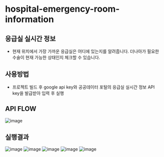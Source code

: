 # hospital-emergency-room-information

## 응급실 실시간 정보
- 현재 위치에서 가장 가까운 응급실은 어디에 있는지를 알려줍니다. 더나아가 필요한 수술이 현재 가능한 상태인지 체크할 수 있습니다.

## 사용방법
-  프로젝트 빌드 후 google api key와 공공데이터 포털의 응급실 실시간 정보 API key을 발급받아 입력 후 실행

## API FLOW
![image](http://cfile30.uf.tistory.com/image/998FFE3F5A50598414EDDC)

## 실행결과

![image](http://cfile4.uf.tistory.com/image/992CD4495A50530929D7C2)
![image](http://cfile6.uf.tistory.com/image/99F0BD495A50530A2F4B36)
![image](http://cfile3.uf.tistory.com/image/99243D495A50530A2B6C7E)
![image](http://cfile22.uf.tistory.com/image/9947E4495A50530A2605F2)
![image](http://cfile28.uf.tistory.com/image/99E494495A50530B35E08C)
